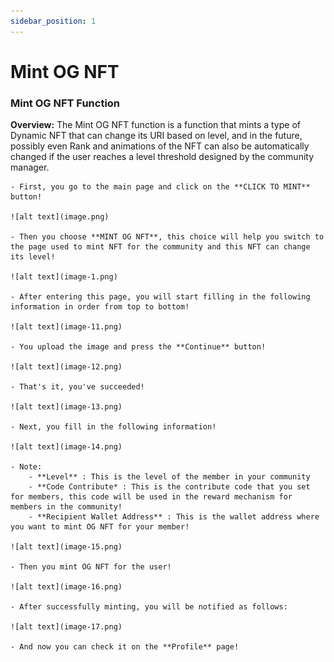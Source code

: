 ```yaml
---
sidebar_position: 1
---
```


# Mint OG NFT

### Mint OG NFT Function

**Overview:**
The Mint OG NFT function is a function that mints a type of Dynamic NFT that can change its URI based on level, and in the future, possibly even Rank and animations of the NFT can also be automatically changed if the user reaches a level threshold designed by the community manager.

    - First, you go to the main page and click on the **CLICK TO MINT** button!

    ![alt text](image.png)

    - Then you choose **MINT OG NFT**, this choice will help you switch to the page used to mint NFT for the community and this NFT can change its level!

    ![alt text](image-1.png)

    - After entering this page, you will start filling in the following information in order from top to bottom!

    ![alt text](image-11.png)

    - You upload the image and press the **Continue** button!

    ![alt text](image-12.png)

    - That's it, you've succeeded!

    ![alt text](image-13.png)

    - Next, you fill in the following information!

    ![alt text](image-14.png)

    - Note:
        - **Level** : This is the level of the member in your community
        - **Code Contribute* : This is the contribute code that you set for members, this code will be used in the reward mechanism for members in the community!
        - **Recipient Wallet Address** : This is the wallet address where you want to mint OG NFT for your member!
    
    ![alt text](image-15.png)

    - Then you mint OG NFT for the user!

    ![alt text](image-16.png)

    - After successfully minting, you will be notified as follows:

    ![alt text](image-17.png)

    - And now you can check it on the **Profile** page!